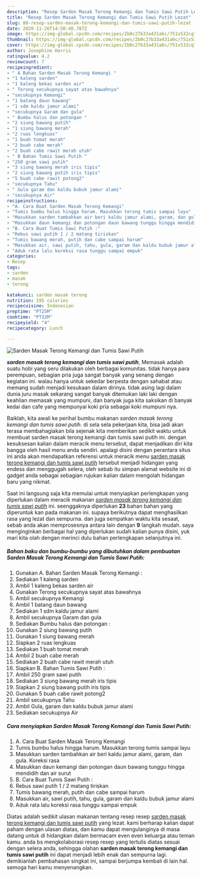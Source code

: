 ```yaml
---
description: "Resep Sarden Masak Terong Kemangi dan Tumis Sawi Putih Lezat"
title: "Resep Sarden Masak Terong Kemangi dan Tumis Sawi Putih Lezat"
slug: 80-resep-sarden-masak-terong-kemangi-dan-tumis-sawi-putih-lezat
date: 2020-11-26T14:50:40.787Z
image: https://img-global.cpcdn.com/recipes/2b0c27b33a431a6c/751x532cq70/sarden-masak-terong-kemangi-dan-tumis-sawi-putih-foto-resep-utama.jpg
thumbnail: https://img-global.cpcdn.com/recipes/2b0c27b33a431a6c/751x532cq70/sarden-masak-terong-kemangi-dan-tumis-sawi-putih-foto-resep-utama.jpg
cover: https://img-global.cpcdn.com/recipes/2b0c27b33a431a6c/751x532cq70/sarden-masak-terong-kemangi-dan-tumis-sawi-putih-foto-resep-utama.jpg
author: Josephine Harris
ratingvalue: 4.2
reviewcount: 7
recipeingredient:
- " A Bahan Sarden Masak Terong Kemangi "
- "1 kaleng sarden"
- "1 kaleng bekas sarden air"
- " Terong secukupnya sayat atas bawahnya"
- "secukupnya Kemangi"
- "1 batang daun bawang"
- "1 sdm kaldu jamur alami"
- "secukupnya Garam dan gula"
- " Bumbu halus dan potongan "
- "2 siung bawang putih"
- "1 siung bawang merah"
- "2 ruas lengkuas"
- "1 buah tomat merah"
- "2 buah cabe merah"
- "2 buah cabe rawit merah utuh"
- " B Bahan Tumis Sawi Putih "
- "250 gram sawi putih"
- "3 siung bawang merah iris tipis"
- "2 siung bawang putih iris tipis"
- "5 buah cabe rawit potong2"
- "secukupnya Tahu"
- " Gula garam dan kaldu bubuk jamur alami"
- "secukupnya Air"
recipeinstructions:
- "A. Cara Buat Sarden Masak Terong Kemangi"
- "Tumis bumbu halus hingga harum. Masukkan terong tumis sampai layu"
- "Masukkan sarden tambahkan air beri kaldu jamur alami, garam, dan gula. Koreksi rasa"
- "Masukkan daun kemangi dan potongan daun bawang tunggu hingga mendidih dan air surut"
- "B. Cara Buat Tumis Sawi Putih :"
- "Rebus sawi putih 1 / 2 matang tiriskan"
- "Tumis bawang merah, putih dan cabe sampai harum"
- "Masukkan air, sawi putih, tahu, gula, garam dan kaldu bubuk jamur alami"
- "Aduk rata lalu koreksi rasa tunggu sampai empuk"
categories:
- Resep
tags:
- sarden
- masak
- terong

katakunci: sarden masak terong 
nutrition: 195 calories
recipecuisine: Indonesian
preptime: "PT25M"
cooktime: "PT32M"
recipeyield: "4"
recipecategory: Lunch

---
```



![Sarden Masak Terong Kemangi dan Tumis Sawi Putih](https://img-global.cpcdn.com/recipes/2b0c27b33a431a6c/751x532cq70/sarden-masak-terong-kemangi-dan-tumis-sawi-putih-foto-resep-utama.jpg)

<b><i>sarden masak terong kemangi dan tumis sawi putih</i></b>, Memasak adalah suatu hobi yang seru dilakukan oleh berbagai komunitas. tidak hanya para perempuan, sebagian pria juga sangat banyak yang senang dengan kegiatan ini. walau hanya untuk sekedar berpesta dengan sahabat atau memang sudah menjadi kesukaan dalam dirinya. tidak asing lagi dalam dunia juru masak sekarang sangat banyak ditemukan laki laki dengan keahlian memasak yang mumpuni, dan banyak juga kita saksikan di banyak kedai dan cafe yang mempunyai koki pria sebagai koki mumpuni nya.

Baiklah, kita awali ke perihal bumbu makanan <i>sarden masak terong kemangi dan tumis sawi putih</i>. di sela sela pekerjaan kita, bisa jadi akan terasa membahagiakan bila sejenak kita memberikan sedikit waktu untuk membuat sarden masak terong kemangi dan tumis sawi putih ini. dengan kesuksesan kalian dalam meracik menu tersebut, dapat menjadikan diri kita bangga oleh hasil menu anda sendiri. apalagi disini dengan perantara situs ini anda akan mendapatkan referensi untuk meracik menu <u>sarden masak terong kemangi dan tumis sawi putih</u> tersebut menjadi hidangan yang endess dan menggugah selera, oleh sebab itu simpan alamat website ini di gadget anda sebagai sebagian rujukan kalian dalam mengolah hidangan baru yang nikmat.




Saat ini langsung saja kita memulai untuk menyiapkan perlengkapan yang diperlukan dalam meracik makanan <u><i>sarden masak terong kemangi dan tumis sawi putih</i></u> ini. seenggaknya diperlukan <b>23</b> bahan bahan yang diperuntuk kan pada makanan ini. supaya berikutnya dapat menghasilkan rasa yang lezat dan sempurna. dan juga sempatkan waktu kita sesaat, sebab anda akan memprosesnya antara lain dengan <b>9</b> langkah mudah. saya menginginkan berbagai hal yang diperlukan sudah kalian punya disini, yuk mari kita olah dengan merinci dulu bahan perlengkapan selanjutnya ini.

<!--inarticleads1-->

##### Bahan baku dan bumbu-bumbu yang dibutuhkan dalam pembuatan Sarden Masak Terong Kemangi dan Tumis Sawi Putih:

1. Gunakan  A. Bahan Sarden Masak Terong Kemangi :
1. Sediakan 1 kaleng sarden
1. Ambil 1 kaleng bekas sarden air
1. Gunakan  Terong secukupnya sayat atas bawahnya
1. Ambil secukupnya Kemangi
1. Ambil 1 batang daun bawang
1. Sediakan 1 sdm kaldu jamur alami
1. Ambil secukupnya Garam dan gula
1. Sediakan  Bumbu halus dan potongan :
1. Gunakan 2 siung bawang putih
1. Gunakan 1 siung bawang merah
1. Siapkan 2 ruas lengkuas
1. Sediakan 1 buah tomat merah
1. Ambil 2 buah cabe merah
1. Sediakan 2 buah cabe rawit merah utuh
1. Siapkan  B. Bahan Tumis Sawi Putih :
1. Ambil 250 gram sawi putih
1. Sediakan 3 siung bawang merah iris tipis
1. Siapkan 2 siung bawang putih iris tipis
1. Gunakan 5 buah cabe rawit potong2
1. Ambil secukupnya Tahu
1. Ambil  Gula, garam dan kaldu bubuk jamur alami
1. Sediakan secukupnya Air




<!--inarticleads2-->

##### Cara menyiapkan Sarden Masak Terong Kemangi dan Tumis Sawi Putih:

1. A. Cara Buat Sarden Masak Terong Kemangi
1. Tumis bumbu halus hingga harum. Masukkan terong tumis sampai layu
1. Masukkan sarden tambahkan air beri kaldu jamur alami, garam, dan gula. Koreksi rasa
1. Masukkan daun kemangi dan potongan daun bawang tunggu hingga mendidih dan air surut
1. B. Cara Buat Tumis Sawi Putih :
1. Rebus sawi putih 1 / 2 matang tiriskan
1. Tumis bawang merah, putih dan cabe sampai harum
1. Masukkan air, sawi putih, tahu, gula, garam dan kaldu bubuk jamur alami
1. Aduk rata lalu koreksi rasa tunggu sampai empuk




Diatas adalah sedikit ulasan makanan tentang resep resep <u>sarden masak terong kemangi dan tumis sawi putih</u> yang lezat. kami berharap kalian dapat paham dengan ulasan diatas, dan kamu dapat mengulanginya di masa datang untuk di hidangkan dalam bermacam even even keluarga atau teman kamu. anda bs mengkolaborasi resep resep yang tertulis diatas sesuai dengan selera anda, sehingga olahan <b>sarden masak terong kemangi dan tumis sawi putih</b> ini dapat menjadi lebih enak dan sempurna lagi. demikianlah pembahasan singkat ini, sampai berjumpa kembali di lain hal. semoga hari kamu menyenangkan.
